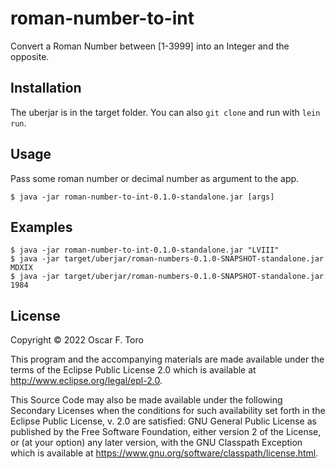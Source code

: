 # roman-number-to-int

Convert a Roman Number between [1-3999] into an Integer and the opposite.

## Installation

The uberjar is in the target folder. You can also `git clone` and run with `lein run`.

## Usage

Pass some roman number or decimal number as argument to the app.

    $ java -jar roman-number-to-int-0.1.0-standalone.jar [args]

## Examples

    $ java -jar roman-number-to-int-0.1.0-standalone.jar "LVIII"
    $ java -jar target/uberjar/roman-numbers-0.1.0-SNAPSHOT-standalone.jar MDXIX
    $ java -jar target/uberjar/roman-numbers-0.1.0-SNAPSHOT-standalone.jar 1984

## License

Copyright © 2022 Oscar F. Toro

This program and the accompanying materials are made available under the
terms of the Eclipse Public License 2.0 which is available at
http://www.eclipse.org/legal/epl-2.0.

This Source Code may also be made available under the following Secondary
Licenses when the conditions for such availability set forth in the Eclipse
Public License, v. 2.0 are satisfied: GNU General Public License as published by
the Free Software Foundation, either version 2 of the License, or (at your
option) any later version, with the GNU Classpath Exception which is available
at https://www.gnu.org/software/classpath/license.html.
